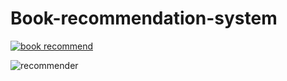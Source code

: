 # Book-recommendation-system

[
![book recommend](https://github.com/subhj/Book-recommendation-system/assets/98201527/bcc23911-29e0-478d-88b2-fb662f2293d7)
](url)



![recommender](https://github.com/subhj/Book-recommendation-system/assets/98201527/ce5c3afb-b1e5-4514-b628-14318b387cdb)
